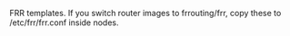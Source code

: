 FRR templates. If you switch router images to frrouting/frr, copy these to /etc/frr/frr.conf inside nodes.
